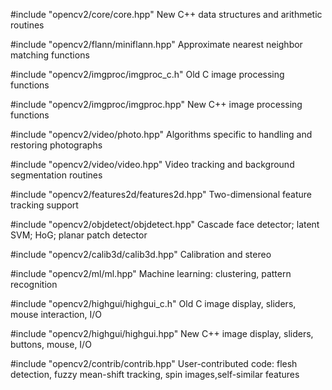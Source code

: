 
#include "opencv2/core/core.hpp"
New C++ data structures and arithmetic routines

#include "opencv2/flann/miniflann.hpp"
Approximate nearest neighbor matching functions

#include "opencv2/imgproc/imgproc_c.h"
Old C image processing functions

#include "opencv2/imgproc/imgproc.hpp"
New C++ image processing functions

#include "opencv2/video/photo.hpp"
Algorithms specific to handling and restoring photographs

#include "opencv2/video/video.hpp"
Video tracking and background segmentation routines

#include "opencv2/features2d/features2d.hpp"
Two-dimensional feature tracking support

#include "opencv2/objdetect/objdetect.hpp"
Cascade face detector; latent SVM; HoG; planar patch detector

#include "opencv2/calib3d/calib3d.hpp"
Calibration and stereo

#include "opencv2/ml/ml.hpp"
Machine learning: clustering, pattern recognition

#include "opencv2/highgui/highgui_c.h"
Old C image display, sliders, mouse interaction, I/O

#include "opencv2/highgui/highgui.hpp"
New C++ image display, sliders, buttons, mouse, I/O

#include "opencv2/contrib/contrib.hpp"
User-contributed code: flesh detection, fuzzy mean-shift tracking, spin images,self-similar features

